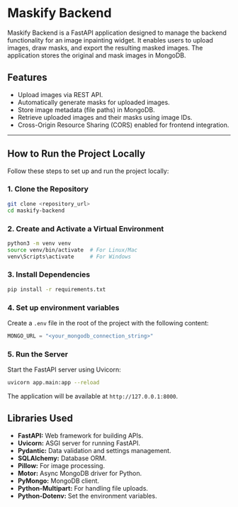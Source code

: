 # Maskify Backend

Maskify Backend is a FastAPI application designed to manage the backend functionality for an image inpainting widget. It enables users to upload images, draw masks, and export the resulting masked images. The application stores the original and mask images in MongoDB.

## Features

- Upload images via REST API.
- Automatically generate masks for uploaded images.
- Store image metadata (file paths) in MongoDB.
- Retrieve uploaded images and their masks using image IDs.
- Cross-Origin Resource Sharing (CORS) enabled for frontend integration.

---

## How to Run the Project Locally

Follow these steps to set up and run the project locally:

### 1. Clone the Repository

```bash
git clone <repository_url>
cd maskify-backend
```

### 2. Create and Activate a Virtual Environment

```bash
python3 -m venv venv
source venv/bin/activate  # For Linux/Mac
venv\Scripts\activate     # For Windows
```

### 3. Install Dependencies
```bash
pip install -r requirements.txt
```

### 4. Set up environment variables

Create a `.env` file in the root of the project with the following content:
```python
MONGO_URL = "<your_mongodb_connection_string>"
```

### 5. Run the Server

Start the FastAPI server using Uvicorn:
```bash
uvicorn app.main:app --reload
```
The application will be available at `http://127.0.0.1:8000`.


## Libraries Used

- **FastAPI:** Web framework for building APIs.
- **Uvicorn:** ASGI server for running FastAPI.
- **Pydantic:** Data validation and settings management.
- **SQLAlchemy:** Database ORM.
- **Pillow:** For image processing.
- **Motor:** Async MongoDB driver for Python.
- **PyMongo:** MongoDB client.
- **Python-Multipart:** For handling file uploads.
- **Python-Dotenv:** Set the environment variables.
